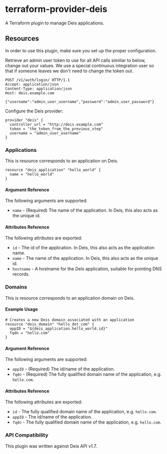 # terraform-provider-deis
A Terraform plugin to manage Deis applications.

## Resources
In order to use this plugin, make sure you set up the proper configuration.

Retrieve an admin user token to use for all API calls similiar to below, change out your values. We use a special continuous integration user so that if someone leaves we don't need to change the token out.
```http
POST /v1/auth/login/ HTTP/1.1
Accept: application/json
Content-Type: application/json
Host: deis.example.com

{"username":"admin_user_username","password":"admin_user_password"}
```

Configure the Deis provider:
```hcl
provider "deis" {
  controller_url = "http://deis.example.com"
  token = "the_token_from_the_previous_step"
  username = "admin_user_username"
}
```

### Applications
This is resource corresponds to an application on Deis.

```hcl
resource "deis_application" "hello_world" {
  name = "hello_world"
}
```

#### Argument Reference

The following arguments are supported:

* `name` - (Required) The name of the application. In Deis, this also acts as the unique id.

#### Attributes Reference

The following attributes are exported:

* `id` - The id of the application. In Deis, this also acts as the application name.
* `name` - The name of the application. In Deis, this also acts as the unique id.
* `hostname` - A hostname for the Deis application, suitable for pointing DNS records.

### Domains
This is resource corresponds to an application domain on Deis.

#### Example Usage
```hcl
# Creates a new Deis domain associated with an application
resource "deis_domain" "hello_dot_com" {
  appID = "${deis_application.hello_world.id}"
  fqdn = "hello.com"
}
```
#### Argument Reference

The following arguments are supported:

* `appID` - (Required) The id/name of the application.
* `fqdn` - (Required) The fully qualified domain name of the application, e.g. `hello.com`.

#### Attributes Reference

The following attributes are exported:

* `id` - The fully qualified domain name of the application, e.g. `hello.com`.
* `appID` - The id/name of the application.
* `fqdn` - The fully qualified domain name of the application, e.g. `hello.com`.

### API Compatibility
This plugin was written against Deis API v1.7.
